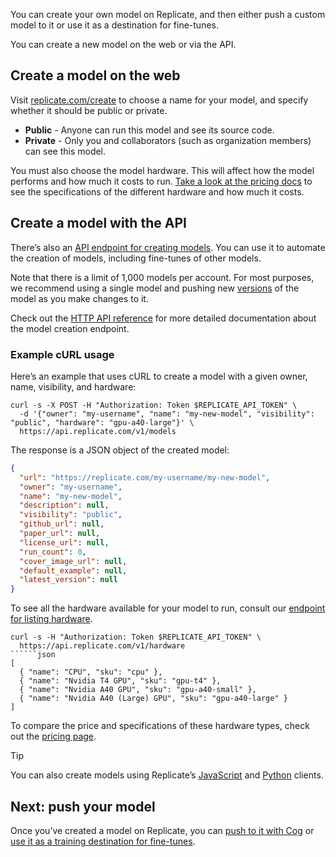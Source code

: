 You can create your own model on Replicate, and then either push a custom model to it or use it as a destination for fine-tunes.

You can create a new model on the web or via the API.

[](#create-a-model-on-the-web)Create a model on the web
-------------------------------------------------------

Visit [replicate.com/create](https://replicate.com/create) to choose a name for your model, and specify whether it should be public or private.

*   **Public** - Anyone can run this model and see its source code.
*   **Private** - Only you and collaborators (such as organization members) can see this model.

You must also choose the model hardware. This will affect how the model performs and how much it costs to run. [Take a look at the pricing docs](https://replicate.com/pricing) to see the specifications of the different hardware and how much it costs.

[](#create-a-model-with-the-api)Create a model with the API
-----------------------------------------------------------

There’s also an [API endpoint for creating models](https://replicate.com/docs/reference/http#models.create). You can use it to automate the creation of models, including fine-tunes of other models.

Note that there is a limit of 1,000 models per account. For most purposes, we recommend using a single model and pushing new [versions](/docs/topics/models/versions) of the model as you make changes to it.

Check out the [HTTP API reference](https://replicate.com/docs/reference/http#models.create) for more detailed documentation about the model creation endpoint.

### [](#example-curl-usage)Example cURL usage

Here’s an example that uses cURL to create a model with a given owner, name, visibility, and hardware:

```shell
curl -s -X POST -H "Authorization: Token $REPLICATE_API_TOKEN" \
  -d '{"owner": "my-username", "name": "my-new-model", "visibility": "public", "hardware": "gpu-a40-large"}' \
  https://api.replicate.com/v1/models
```

The response is a JSON object of the created model:

```json
{
  "url": "https://replicate.com/my-username/my-new-model",
  "owner": "my-username",
  "name": "my-new-model",
  "description": null,
  "visibility": "public",
  "github_url": null,
  "paper_url": null,
  "license_url": null,
  "run_count": 0,
  "cover_image_url": null,
  "default_example": null,
  "latest_version": null
}
```

To see all the hardware available for your model to run, consult our [endpoint for listing hardware](/docs/reference/http#hardware.list).

```shell
curl -s -H "Authorization: Token $REPLICATE_API_TOKEN" \
  https://api.replicate.com/v1/hardware
``````json
[
  { "name": "CPU", "sku": "cpu" },
  { "name": "Nvidia T4 GPU", "sku": "gpu-t4" },
  { "name": "Nvidia A40 GPU", "sku": "gpu-a40-small" },
  { "name": "Nvidia A40 (Large) GPU", "sku": "gpu-a40-large" }
]
```

To compare the price and specifications of these hardware types, check out the [pricing page](https://replicate.com/pricing).

Tip

You can also create models using Replicate’s [JavaScript](https://github.com/replicate/replicate-javascript#replicatemodelscreate) and [Python](https://github.com/replicate/replicate-python) clients.

[](#next-push-your-model)Next: push your model
----------------------------------------------

Once you’ve created a model on Replicate, you can [push to it with Cog](/docs/guides/push-a-model) or [use it as a training destination for fine-tunes](/docs/topics/models/models-as-training-destinations).